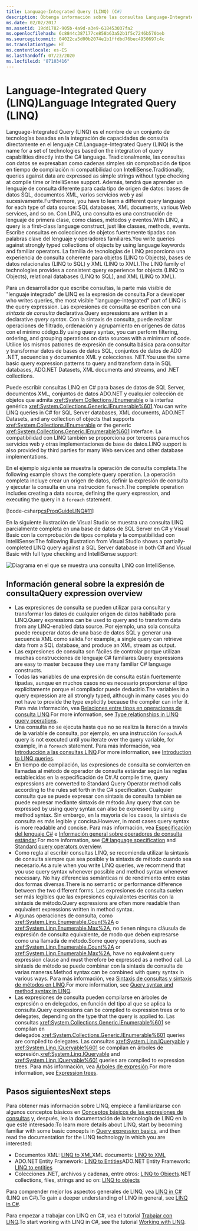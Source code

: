 ```yaml
---
title: Language-Integrated Query (LINQ) (C#)
description: Obtenga información sobre las consultas Language-Integrated Queries (LINQ) y consulte un ejemplo de una operación de consulta completa.
ms.date: 02/02/2017
ms.assetid: 19dd1782-905b-4a9d-a3e9-618453037fa2
ms.openlocfilehash: 6c8844c387177ce858b63a52b1f5c7246b570beb
ms.sourcegitcommit: 04022ca5d00b2074e1b1ffdbd76bec4950697c4c
ms.translationtype: HT
ms.contentlocale: es-ES
ms.lasthandoff: 07/23/2020
ms.locfileid: "87103416"
---
```

# <a name="language-integrated-query-linq"></a><span data-ttu-id="5282e-103">Language-Integrated Query (LINQ)</span><span class="sxs-lookup"><span data-stu-id="5282e-103">Language Integrated Query (LINQ)</span></span>

<span data-ttu-id="5282e-104">Language-Integrated Query (LINQ) es el nombre de un conjunto de tecnologías basadas en la integración de capacidades de consulta directamente en el lenguaje C#.</span><span class="sxs-lookup"><span data-stu-id="5282e-104">Language-Integrated Query (LINQ) is the name for a set of technologies based on the integration of query capabilities directly into the C# language.</span></span> <span data-ttu-id="5282e-105">Tradicionalmente, las consultas con datos se expresaban como cadenas simples sin comprobación de tipos en tiempo de compilación ni compatibilidad con IntelliSense.</span><span class="sxs-lookup"><span data-stu-id="5282e-105">Traditionally, queries against data are expressed as simple strings without type checking at compile time or IntelliSense support.</span></span> <span data-ttu-id="5282e-106">Además, tendrá que aprender un lenguaje de consulta diferente para cada tipo de origen de datos: bases de datos SQL, documentos XML, varios servicios web y así sucesivamente.</span><span class="sxs-lookup"><span data-stu-id="5282e-106">Furthermore, you have to learn a different query language for each type of data source: SQL databases, XML documents, various Web services, and so on.</span></span> <span data-ttu-id="5282e-107">Con LINQ, una consulta es una construcción de lenguaje de primera clase, como clases, métodos y eventos.</span><span class="sxs-lookup"><span data-stu-id="5282e-107">With LINQ, a query is a first-class language construct, just like classes, methods, events.</span></span> <span data-ttu-id="5282e-108">Escribe consultas en colecciones de objetos fuertemente tipadas con palabras clave del lenguaje y operadores familiares.</span><span class="sxs-lookup"><span data-stu-id="5282e-108">You write queries against strongly typed collections of objects by using language keywords and familiar operators.</span></span> <span data-ttu-id="5282e-109">La familia de tecnologías de LINQ proporciona una experiencia de consulta coherente para objetos (LINQ to Objects), bases de datos relacionales (LINQ to SQL) y XML (LINQ to XML).</span><span class="sxs-lookup"><span data-stu-id="5282e-109">The LINQ family of technologies provides a consistent query experience for objects (LINQ to Objects), relational databases (LINQ to SQL), and XML (LINQ to XML).</span></span>

<span data-ttu-id="5282e-110">Para un desarrollador que escribe consultas, la parte más visible de "lenguaje integrado" de LINQ es la expresión de consulta.</span><span class="sxs-lookup"><span data-stu-id="5282e-110">For a developer who writes queries, the most visible "language-integrated" part of LINQ is the query expression.</span></span> <span data-ttu-id="5282e-111">Las expresiones de consulta se escriben con una *sintaxis de consulta* declarativa.</span><span class="sxs-lookup"><span data-stu-id="5282e-111">Query expressions are written in a declarative *query syntax*.</span></span> <span data-ttu-id="5282e-112">Con la sintaxis de consulta, puede realizar operaciones de filtrado, ordenación y agrupamiento en orígenes de datos con el mínimo código.</span><span class="sxs-lookup"><span data-stu-id="5282e-112">By using query syntax, you can perform filtering, ordering, and grouping operations on data sources with a minimum of code.</span></span> <span data-ttu-id="5282e-113">Utilice los mismos patrones de expresión de consulta básica para consultar y transformar datos de bases de datos SQL, conjuntos de datos de ADO .NET, secuencias y documentos XML y colecciones. NET.</span><span class="sxs-lookup"><span data-stu-id="5282e-113">You use the same basic query expression patterns to query and transform data in SQL databases, ADO.NET Datasets, XML documents and streams, and .NET collections.</span></span>

<span data-ttu-id="5282e-114">Puede escribir consultas LINQ en C# para bases de datos de SQL Server, documentos XML, conjuntos de datos ADO.NET y cualquier colección de objetos que admita <xref:System.Collections.IEnumerable> o la interfaz genérica <xref:System.Collections.Generic.IEnumerable%601>.</span><span class="sxs-lookup"><span data-stu-id="5282e-114">You can write LINQ queries in C# for SQL Server databases, XML documents, ADO.NET Datasets, and any collection of objects that supports <xref:System.Collections.IEnumerable> or the generic <xref:System.Collections.Generic.IEnumerable%601> interface.</span></span> <span data-ttu-id="5282e-115">La compatibilidad con LINQ también se proporciona por terceros para muchos servicios web y otras implementaciones de base de datos.</span><span class="sxs-lookup"><span data-stu-id="5282e-115">LINQ support is also provided by third parties for many Web services and other database implementations.</span></span>

<span data-ttu-id="5282e-116">En el ejemplo siguiente se muestra la operación de consulta completa.</span><span class="sxs-lookup"><span data-stu-id="5282e-116">The following example shows the complete query operation.</span></span> <span data-ttu-id="5282e-117">La operación completa incluye crear un origen de datos, definir la expresión de consulta y ejecutar la consulta en una instrucción `foreach`.</span><span class="sxs-lookup"><span data-stu-id="5282e-117">The complete operation includes creating a data source, defining the query expression, and executing the query in a `foreach` statement.</span></span>

[!code-csharp[csProgGuideLINQ#11](~/samples/snippets/csharp/concepts/linq/index_1.cs)]

<span data-ttu-id="5282e-118">En la siguiente ilustración de Visual Studio se muestra una consulta LINQ parcialmente completa en una base de datos de SQL Server en C# y Visual Basic con la comprobación de tipos completa y la compatibilidad con IntelliSense:</span><span class="sxs-lookup"><span data-stu-id="5282e-118">The following illustration from Visual Studio shows a partially-completed LINQ query against a SQL Server database in both C# and Visual Basic with full type checking and IntelliSense support:</span></span>

![Diagrama en el que se muestra una consulta LINQ con IntelliSense.](./media/introduction-to-linq/linq-query-intellisense.png)

## <a name="query-expression-overview"></a><span data-ttu-id="5282e-120">Información general sobre la expresión de consulta</span><span class="sxs-lookup"><span data-stu-id="5282e-120">Query expression overview</span></span>

- <span data-ttu-id="5282e-121">Las expresiones de consulta se pueden utilizar para consultar y transformar los datos de cualquier origen de datos habilitado para LINQ.</span><span class="sxs-lookup"><span data-stu-id="5282e-121">Query expressions can be used to query and to transform data from any LINQ-enabled data source.</span></span> <span data-ttu-id="5282e-122">Por ejemplo, una sola consulta puede recuperar datos de una base de datos SQL y generar una secuencia XML como salida.</span><span class="sxs-lookup"><span data-stu-id="5282e-122">For example, a single query can retrieve data from a SQL database, and produce an XML stream as output.</span></span>
- <span data-ttu-id="5282e-123">Las expresiones de consulta son fáciles de controlar porque utilizan muchas construcciones de lenguaje C# familiares.</span><span class="sxs-lookup"><span data-stu-id="5282e-123">Query expressions are easy to master because they use many familiar C# language constructs.</span></span>
- <span data-ttu-id="5282e-124">Todas las variables de una expresión de consulta están fuertemente tipadas, aunque en muchos casos no es necesario proporcionar el tipo explícitamente porque el compilador puede deducirlo.</span><span class="sxs-lookup"><span data-stu-id="5282e-124">The variables in a query expression are all strongly typed, although in many cases you do not have to provide the type explicitly because the compiler can infer it.</span></span> <span data-ttu-id="5282e-125">Para más información, vea [Relaciones entre tipos en operaciones de consulta LINQ](type-relationships-in-linq-query-operations.md).</span><span class="sxs-lookup"><span data-stu-id="5282e-125">For more information, see [Type relationships in LINQ query operations](type-relationships-in-linq-query-operations.md).</span></span>
- <span data-ttu-id="5282e-126">Una consulta no se ejecuta hasta que no se realiza la iteración a través de la variable de consulta, por ejemplo, en una instrucción `foreach`.</span><span class="sxs-lookup"><span data-stu-id="5282e-126">A query is not executed until you iterate over the query variable, for example, in a `foreach` statement.</span></span> <span data-ttu-id="5282e-127">Para más información, vea [Introducción a las consultas LINQ](introduction-to-linq-queries.md).</span><span class="sxs-lookup"><span data-stu-id="5282e-127">For more information, see [Introduction to LINQ queries](introduction-to-linq-queries.md).</span></span>
- <span data-ttu-id="5282e-128">En tiempo de compilación, las expresiones de consulta se convierten en llamadas al método de operador de consulta estándar según las reglas establecidas en la especificación de C#.</span><span class="sxs-lookup"><span data-stu-id="5282e-128">At compile time, query expressions are converted to Standard Query Operator method calls according to the rules set forth in the C# specification.</span></span> <span data-ttu-id="5282e-129">Cualquier consulta que se puede expresar con sintaxis de consulta también se puede expresar mediante sintaxis de método.</span><span class="sxs-lookup"><span data-stu-id="5282e-129">Any query that can be expressed by using query syntax can also be expressed by using method syntax.</span></span> <span data-ttu-id="5282e-130">Sin embargo, en la mayoría de los casos, la sintaxis de consulta es más legible y concisa.</span><span class="sxs-lookup"><span data-stu-id="5282e-130">However, in most cases query syntax is more readable and concise.</span></span> <span data-ttu-id="5282e-131">Para más información, vea [Especificación del lenguaje C#](~/_csharplang/spec/expressions.md#query-expressions) e [Información general sobre operadores de consulta estándar](standard-query-operators-overview.md).</span><span class="sxs-lookup"><span data-stu-id="5282e-131">For more information, see [C# language specification](~/_csharplang/spec/expressions.md#query-expressions) and [Standard query operators overview](standard-query-operators-overview.md).</span></span>
- <span data-ttu-id="5282e-132">Como regla al escribir consultas LINQ, se recomienda utilizar la sintaxis de consulta siempre que sea posible y la sintaxis de método cuando sea necesario.</span><span class="sxs-lookup"><span data-stu-id="5282e-132">As a rule when you write LINQ queries, we recommend that you use query syntax whenever possible and method syntax whenever necessary.</span></span> <span data-ttu-id="5282e-133">No hay diferencias semánticas ni de rendimiento entre estas dos formas diversas.</span><span class="sxs-lookup"><span data-stu-id="5282e-133">There is no semantic or performance difference between the two different forms.</span></span> <span data-ttu-id="5282e-134">Las expresiones de consulta suelen ser más legibles que las expresiones equivalentes escritas con la sintaxis de método.</span><span class="sxs-lookup"><span data-stu-id="5282e-134">Query expressions are often more readable than equivalent expressions written in method syntax.</span></span>
- <span data-ttu-id="5282e-135">Algunas operaciones de consulta, como <xref:System.Linq.Enumerable.Count%2A> o <xref:System.Linq.Enumerable.Max%2A>, no tienen ninguna cláusula de expresión de consulta equivalente, de modo que deben expresarse como una llamada de método.</span><span class="sxs-lookup"><span data-stu-id="5282e-135">Some query operations, such as <xref:System.Linq.Enumerable.Count%2A> or <xref:System.Linq.Enumerable.Max%2A>, have no equivalent query expression clause and must therefore be expressed as a method call.</span></span> <span data-ttu-id="5282e-136">La sintaxis de método se puede combinar con la sintaxis de consulta de varias maneras.</span><span class="sxs-lookup"><span data-stu-id="5282e-136">Method syntax can be combined with query syntax in various ways.</span></span> <span data-ttu-id="5282e-137">Para más información, vea [Sintaxis de consultas y sintaxis de métodos en LINQ](query-syntax-and-method-syntax-in-linq.md).</span><span class="sxs-lookup"><span data-stu-id="5282e-137">For more information, see [Query syntax and method syntax in LINQ](query-syntax-and-method-syntax-in-linq.md).</span></span>
- <span data-ttu-id="5282e-138">Las expresiones de consulta pueden compilarse en árboles de expresión o en delegados, en función del tipo al que se aplica la consulta.</span><span class="sxs-lookup"><span data-stu-id="5282e-138">Query expressions can be compiled to expression trees or to delegates, depending on the type that the query is applied to.</span></span> <span data-ttu-id="5282e-139">Las consultas <xref:System.Collections.Generic.IEnumerable%601> se compilan en delegados.</span><span class="sxs-lookup"><span data-stu-id="5282e-139"><xref:System.Collections.Generic.IEnumerable%601> queries are compiled to delegates.</span></span> <span data-ttu-id="5282e-140">Las consultas <xref:System.Linq.IQueryable> y <xref:System.Linq.IQueryable%601> se compilan en árboles de expresión.</span><span class="sxs-lookup"><span data-stu-id="5282e-140"><xref:System.Linq.IQueryable> and <xref:System.Linq.IQueryable%601> queries are compiled to expression trees.</span></span> <span data-ttu-id="5282e-141">Para más información, vea [Árboles de expresión](../../../expression-trees.md).</span><span class="sxs-lookup"><span data-stu-id="5282e-141">For more information, see [Expression trees](../../../expression-trees.md).</span></span>

## <a name="next-steps"></a><span data-ttu-id="5282e-142">Pasos siguientes</span><span class="sxs-lookup"><span data-stu-id="5282e-142">Next steps</span></span>

<span data-ttu-id="5282e-143">Para obtener más información sobre LINQ, empiece a familiarizarse con algunos conceptos básicos en [Conceptos básicos de las expresiones de consultas](../../../linq/query-expression-basics.md) y, después, lea la documentación de la tecnología de LINQ en la que esté interesado:</span><span class="sxs-lookup"><span data-stu-id="5282e-143">To learn more details about LINQ, start by becoming familiar with some basic concepts in [Query expression basics](../../../linq/query-expression-basics.md), and then read the documentation for the LINQ technology in which you are interested:</span></span>

- <span data-ttu-id="5282e-144">Documentos XML: [LINQ to XML](linq-to-xml-overview.md)</span><span class="sxs-lookup"><span data-stu-id="5282e-144">XML documents: [LINQ to XML](linq-to-xml-overview.md)</span></span>  
- <span data-ttu-id="5282e-145">ADO.NET Entity Framework: [LINQ to Entities](../../../../framework/data/adonet/ef/language-reference/linq-to-entities.md)</span><span class="sxs-lookup"><span data-stu-id="5282e-145">ADO.NET Entity Framework: [LINQ to entities](../../../../framework/data/adonet/ef/language-reference/linq-to-entities.md)</span></span>
- <span data-ttu-id="5282e-146">Colecciones .NET, archivos y cadenas, entre otros: [LINQ to Objects](linq-to-objects.md)</span><span class="sxs-lookup"><span data-stu-id="5282e-146">.NET collections, files, strings and so on: [LINQ to objects](linq-to-objects.md)</span></span>

<span data-ttu-id="5282e-147">Para comprender mejor los aspectos generales de LINQ, vea [LINQ in C#](../../../linq/linq-in-csharp.md) (LINQ en C#).</span><span class="sxs-lookup"><span data-stu-id="5282e-147">To gain a deeper understanding of LINQ in general, see [LINQ in C#](../../../linq/linq-in-csharp.md).</span></span>

<span data-ttu-id="5282e-148">Para empezar a trabajar con LINQ en C#, vea el tutorial [Trabajar con LINQ](../../../tutorials/working-with-linq.md).</span><span class="sxs-lookup"><span data-stu-id="5282e-148">To start working with LINQ in C#, see the tutorial [Working with LINQ](../../../tutorials/working-with-linq.md).</span></span>
